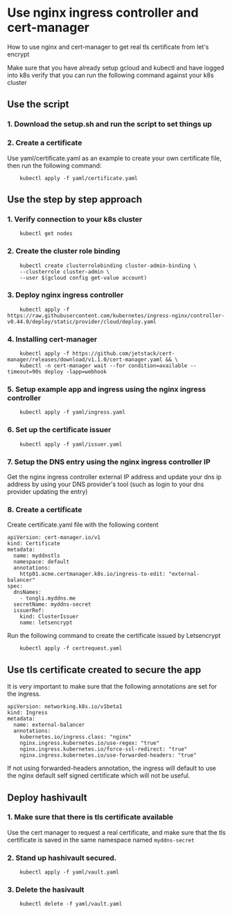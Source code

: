 # Use nginx ingress controller and cert-manager
How to use nginx and cert-manager to get real tls certificate from let's encrypt

Make sure that you have already setup gcloud and kubectl and have logged into k8s
verify that you can run the following command against your k8s cluster

## Use the script 

### 1. Download the setup.sh and run the script to set things up
### 2. Create a certificate
Use yaml/certificate.yaml as an example to create your own certificate
file, then run the following command:
```
    kubectl apply -f yaml/certificate.yaml
```


## Use the step by step approach

### 1. Verify connection to your k8s cluster

```
    kubectl get nodes
```

### 2. Create the cluster role binding

```
    kubectl create clusterrolebinding cluster-admin-binding \
    --clusterrole cluster-admin \
    --user $(gcloud config get-value account)
```

### 3. Deploy nginx ingress controller

```
    kubectl apply -f https://raw.githubusercontent.com/kubernetes/ingress-nginx/controller-v0.44.0/deploy/static/provider/cloud/deploy.yaml
```

### 4. Installing cert-manager

```
    kubectl apply -f https://github.com/jetstack/cert-manager/releases/download/v1.1.0/cert-manager.yaml && \
    kubectl -n cert-manager wait --for condition=available --timeout=90s deploy -lapp=webhook
```

### 5. Setup example app and ingress using the nginx ingress controller

```
    kubectl apply -f yaml/ingress.yaml
```

### 6. Set up the certificate issuer

```
    kubectl apply -f yaml/issuer.yaml
```

### 7. Setup the DNS entry using the nginx ingress controller IP

Get the nginx ingress controller external IP address and update your dns ip address
by using your DNS provider's tool (such as login to your dns provider updating the entry)

### 8. Create a certificate

Create certificate.yaml file with the following content

```
apiVersion: cert-manager.io/v1
kind: Certificate
metadata:
  name: myddnstls
  namespace: default
  annotations:
    http01.acme.certmanager.k8s.io/ingress-to-edit: "external-balancer"
spec:
  dnsNames:
    - tongli.myddns.me
  secretName: myddns-secret
  issuerRef:
    kind: ClusterIssuer
    name: letsencrypt
```
Run the following command to create the certificate issued by Letsencrypt

```
    kubectl apply -f certrequest.yaml
```

## Use tls certificate created to secure the app

It is very important to make sure that the following annotations are set for the ingress.

```
apiVersion: networking.k8s.io/v1beta1
kind: Ingress
metadata:
  name: external-balancer
  annotations:
    kubernetes.io/ingress.class: "nginx"
    nginx.ingress.kubernetes.io/use-regex: "true"
    nginx.ingress.kubernetes.io/force-ssl-redirect: "true"
    nginx.ingress.kubernetes.io/use-forwarded-headers: "true"
```

If not using forwarded-headers annotation, the ingress will default to use the nginx
default self signed certificate which will not be useful.

## Deploy hashivault

### 1. Make sure that there is tls certificate available

Use the cert manager to request a real certificate, and make sure that the tls certificate
is saved in the same namespace named `myddns-secret`

### 2. Stand up hashivault secured.

```
    kubectl apply -f yaml/vault.yaml
```

### 3. Delete the hasivault

```
    kubectl delete -f yaml/vault.yaml
```